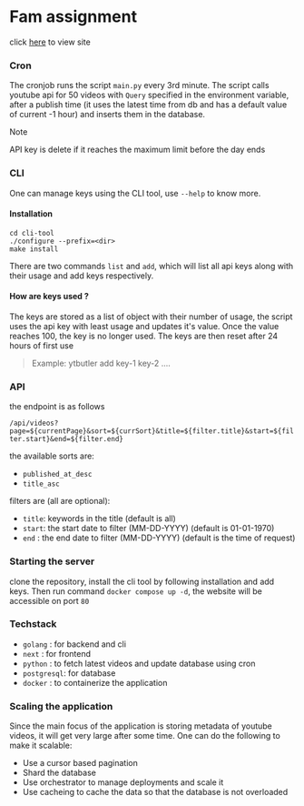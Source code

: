 # Fam assignment
click [here](http://34.57.235.77/) to view site

### Cron
The cronjob runs the script `main.py` every 3rd minute. The script calls youtube api for 50 videos with `Query` specified in the environment variable, after a publish time (it uses the latest time from db and has a default value of current -1 hour) and inserts them in the database.

> [!NOTE]
> API key is delete if it reaches the maximum limit before the day ends

### CLI
One can manage keys using the CLI tool, use `--help` to know more.

#### Installation
```
cd cli-tool
./configure --prefix=<dir>
make install
```

There are two commands `list` and `add`, which will list all api keys along with their usage and add keys respectively.

#### How are keys used ?
The keys are stored as a list of object with their number of usage, the script uses the api key with least usage and updates it's value. Once the value reaches 100, the key is no longer used.
The keys are then reset after 24 hours of first use

> Example: ytbutler add key-1 key-2 ....

### API
the endpoint is as follows

`/api/videos?page=${currentPage}&sort=${currSort}&title=${filter.title}&start=${filter.start}&end=${filter.end}`

the available sorts are:
- `published_at_desc`
- `title_asc`

filters are (all are optional):
- `title`: keywords in the title (default is all)
- `start`: the start date to filter (MM-DD-YYYY) (default is 01-01-1970)
- `end`  : the end date to filter (MM-DD-YYYY) (default is the time of request)

### Starting the server
clone the repository, install the cli tool by following installation and add keys. Then run command `docker compose up -d`, the website will be accessible on port `80`

### Techstack
- `golang`    : for backend and cli
- `next`      : for frontend
- `python`    : to fetch latest videos and update database using cron
- `postgresql`: for database
- `docker`    : to containerize the application

### Scaling the application
Since the main focus of the application is storing metadata of youtube videos, it will get very large after some time. One can do the following to make it scalable:
- Use a cursor based pagination
- Shard the database
- Use orchestrator to manage deployments and scale it
- Use cacheing to cache the data so that the database is not overloaded